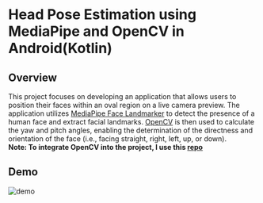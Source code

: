 # Head Pose Estimation using MediaPipe and OpenCV in Android(Kotlin)

## Overview

This project focuses on developing an application that allows users to position
their faces within an oval region on a live camera preview.
The application
utilizes [MediaPipe Face Landmarker](https://developers.google.com/mediapipe/solutions/vision/face_landmarker)
to detect the presence of a human face and extract facial landmarks.
[OpenCV](https://docs.opencv.org/4.x/javadoc/org/opencv/calib3d/Calib3d.html#solvePnP(org.opencv.core.MatOfPoint3f,org.opencv.core.MatOfPoint2f,org.opencv.core.Mat,org.opencv.core.MatOfDouble,org.opencv.core.Mat,org.opencv.core.Mat))
is then used to calculate the yaw and pitch angles,
enabling the determination of the directness and orientation of the face
(i.e., facing straight, right, left, up, or down).
<br/>**Note: To integrate OpenCV into the project, I use
this [repo](https://github.com/QuickBirdEng/opencv-android)**

## Demo
![demo](/demo/1351190849151434476-_online-video-cutter.com_.gif)